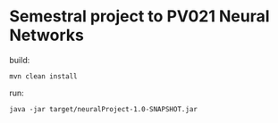 # Semestral project to PV021 Neural Networks

build:
```
mvn clean install
```

run:
```
java -jar target/neuralProject-1.0-SNAPSHOT.jar
```
